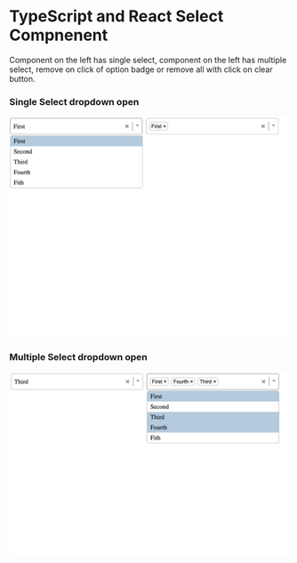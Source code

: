# TypeScript and React Select Compnenent

Component on the left has single select, component on the left has multiple select, remove on click of option badge or remove all with click on clear button.

### Single Select dropdown open

![Sceenshot1](/screenshots/screenshot1.png)

### Multiple Select dropdown open

![Sceenshot1](/screenshots/screenshot2.png)
